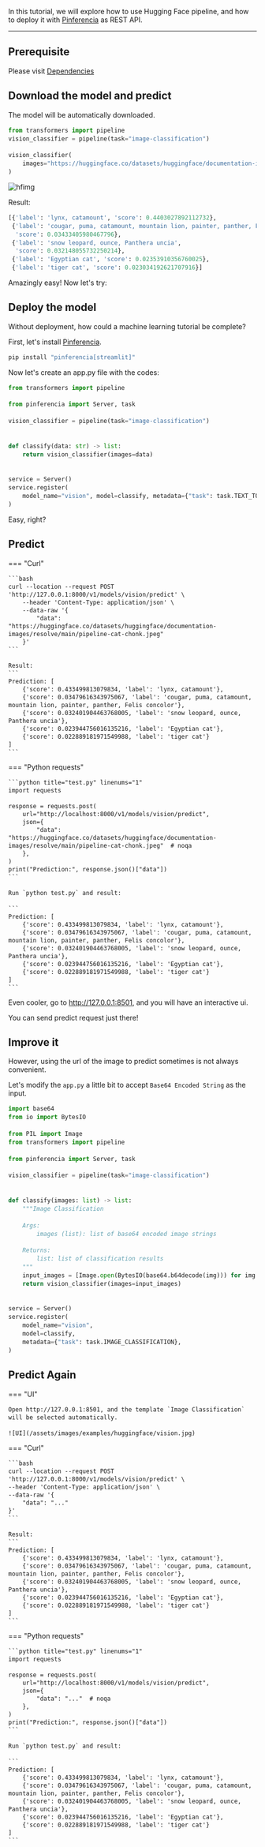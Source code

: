
In this tutorial, we will explore how to use Hugging Face pipeline, and how to deploy it with [Pinferencia](https://github.com/underneathall/pinferencia) as REST API.

---


## Prerequisite

Please visit [Dependencies](/ml/huggingface/dependencies/)

## Download the model and predict

The model will be automatically downloaded.

```python linenums="1"
from transformers import pipeline
vision_classifier = pipeline(task="image-classification")

vision_classifier(
    images="https://huggingface.co/datasets/huggingface/documentation-images/resolve/main/pipeline-cat-chonk.jpeg"
)
```

![hfimg](https://huggingface.co/datasets/huggingface/documentation-images/resolve/main/pipeline-cat-chonk.jpeg)

Result:

```python
[{'label': 'lynx, catamount', 'score': 0.4403027892112732},
 {'label': 'cougar, puma, catamount, mountain lion, painter, panther, Felis concolor',
  'score': 0.03433405980467796},
 {'label': 'snow leopard, ounce, Panthera uncia',
  'score': 0.032148055732250214},
 {'label': 'Egyptian cat', 'score': 0.02353910356760025},
 {'label': 'tiger cat', 'score': 0.023034192621707916}]
```

Amazingly easy! Now let's try:

## Deploy the model

Without deployment, how could a machine learning tutorial be complete?

First, let's install [Pinferencia](https://github.com/underneathall/pinferencia).

```bash
pip install "pinferencia[streamlit]"
```
Now let's create an app.py file with the codes:

```python title="app.py" linenums="1" hl_lines="3 12-15"
from transformers import pipeline

from pinferencia import Server, task

vision_classifier = pipeline(task="image-classification")


def classify(data: str) -> list:
    return vision_classifier(images=data)


service = Server()
service.register(
    model_name="vision", model=classify, metadata={"task": task.TEXT_TO_TEXT}
)

```

Easy, right?

## Predict

=== "Curl"

    ```bash
    curl --location --request POST 'http://127.0.0.1:8000/v1/models/vision/predict' \
        --header 'Content-Type: application/json' \
        --data-raw '{
            "data": "https://huggingface.co/datasets/huggingface/documentation-images/resolve/main/pipeline-cat-chonk.jpeg"
        }'
    ```

    Result:
    ```
    Prediction: [
        {'score': 0.433499813079834, 'label': 'lynx, catamount'},
        {'score': 0.03479616343975067, 'label': 'cougar, puma, catamount, mountain lion, painter, panther, Felis concolor'},
        {'score': 0.032401904463768005, 'label': 'snow leopard, ounce, Panthera uncia'},
        {'score': 0.023944756016135216, 'label': 'Egyptian cat'},
        {'score': 0.022889181971549988, 'label': 'tiger cat'}
    ]
    ```

=== "Python requests"

    ```python title="test.py" linenums="1"
    import requests

    response = requests.post(
        url="http://localhost:8000/v1/models/vision/predict",
        json={
            "data": "https://huggingface.co/datasets/huggingface/documentation-images/resolve/main/pipeline-cat-chonk.jpeg"  # noqa
        },
    )
    print("Prediction:", response.json()["data"])
    ```

    Run `python test.py` and result:

    ```
    Prediction: [
        {'score': 0.433499813079834, 'label': 'lynx, catamount'},
        {'score': 0.03479616343975067, 'label': 'cougar, puma, catamount, mountain lion, painter, panther, Felis concolor'},
        {'score': 0.032401904463768005, 'label': 'snow leopard, ounce, Panthera uncia'},
        {'score': 0.023944756016135216, 'label': 'Egyptian cat'},
        {'score': 0.022889181971549988, 'label': 'tiger cat'}
    ]
    ```

Even cooler, go to http://127.0.0.1:8501, and you will have an interactive ui.

You can send predict request just there!

## Improve it

However, using the url of the image to predict sometimes is not always convenient.

Let's modify the `app.py` a little bit to accept `Base64 Encoded String` as the input.

```python  title="app.py" linenums="1" hl_lines="1-2 4 12-22"
import base64
from io import BytesIO

from PIL import Image
from transformers import pipeline

from pinferencia import Server, task

vision_classifier = pipeline(task="image-classification")


def classify(images: list) -> list:
    """Image Classification

    Args:
        images (list): list of base64 encoded image strings

    Returns:
        list: list of classification results
    """
    input_images = [Image.open(BytesIO(base64.b64decode(img))) for img in images]
    return vision_classifier(images=input_images)


service = Server()
service.register(
    model_name="vision",
    model=classify,
    metadata={"task": task.IMAGE_CLASSIFICATION},
)

```

## Predict Again

=== "UI"

    Open http://127.0.0.1:8501, and the template `Image Classification` will be selected automatically.

    ![UI](/assets/images/examples/huggingface/vision.jpg)

=== "Curl"

    ```bash
    curl --location --request POST 'http://127.0.0.1:8000/v1/models/vision/predict' \
    --header 'Content-Type: application/json' \
    --data-raw '{
        "data": "..."
    }'
    ```

    Result:
    ```
    Prediction: [
        {'score': 0.433499813079834, 'label': 'lynx, catamount'},
        {'score': 0.03479616343975067, 'label': 'cougar, puma, catamount, mountain lion, painter, panther, Felis concolor'},
        {'score': 0.032401904463768005, 'label': 'snow leopard, ounce, Panthera uncia'},
        {'score': 0.023944756016135216, 'label': 'Egyptian cat'},
        {'score': 0.022889181971549988, 'label': 'tiger cat'}
    ]
    ```

=== "Python requests"

    ```python title="test.py" linenums="1"
    import requests

    response = requests.post(
        url="http://localhost:8000/v1/models/vision/predict",
        json={
            "data": "..."  # noqa
        },
    )
    print("Prediction:", response.json()["data"])
    ```

    Run `python test.py` and result:

    ```
    Prediction: [
        {'score': 0.433499813079834, 'label': 'lynx, catamount'},
        {'score': 0.03479616343975067, 'label': 'cougar, puma, catamount, mountain lion, painter, panther, Felis concolor'},
        {'score': 0.032401904463768005, 'label': 'snow leopard, ounce, Panthera uncia'},
        {'score': 0.023944756016135216, 'label': 'Egyptian cat'},
        {'score': 0.022889181971549988, 'label': 'tiger cat'}
    ]
    ```
